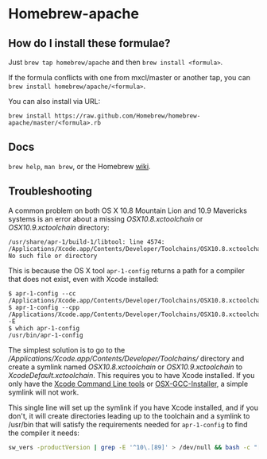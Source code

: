 Homebrew-apache
===============

How do I install these formulae?
--------------------------------
Just `brew tap homebrew/apache` and then `brew install <formula>`.

If the formula conflicts with one from mxcl/master or another tap, you can `brew install homebrew/apache/<formula>`.

You can also install via URL:

```
brew install https://raw.github.com/Homebrew/homebrew-apache/master/<formula>.rb
```

Docs
----
`brew help`, `man brew`, or the Homebrew [wiki][].

[wiki]:http://wiki.github.com/mxcl/homebrew

Troubleshooting
---------------

A common problem on both OS X 10.8 Mountain Lion and 10.9 Mavericks systems is an error about a missing *OSX10.8.xctoolchain* or *OSX10.9.xctoolchain* directory:

```
/usr/share/apr-1/build-1/libtool: line 4574: /Applications/Xcode.app/Contents/Developer/Toolchains/OSX10.8.xctoolchain/usr/bin/cc: No such file or directory
```

This is because the OS X tool `apr-1-config` returns a path for a compiler that does not exist, even with Xcode installed:

```
$ apr-1-config --cc
/Applications/Xcode.app/Contents/Developer/Toolchains/OSX10.8.xctoolchain/usr/bin/cc
$ apr-1-config --cpp
/Applications/Xcode.app/Contents/Developer/Toolchains/OSX10.8.xctoolchain/usr/bin/cc -E
$ which apr-1-config
/usr/bin/apr-1-config
```

The simplest solution is to go to the */Applications/Xcode.app/Contents/Developer/Toolchains/* directory and create a symlink named *OSX10.8.xctoolchain* or *OSX10.9.xctoolchain* to *XcodeDefault.xctoolchain*. This requires you to have Xcode installed. If you only have the [Xcode Command Line tools](https://developer.apple.com/downloads/) or [OSX-GCC-Installer](http://kennethreitz.com/xcode-gcc-and-homebrew.html), a simple symlink will not work.

This single line will set up the symlink if you have Xcode installed, and if you don't, it will create directories leading up to the toolchain and a symlink to /usr/bin that will satisfy the requirements needed for `apr-1-config` to find the compiler it needs:

```bash
sw_vers -productVersion | grep -E '^10\.[89]' > /dev/null && bash -c "[ -d /Applications/Xcode.app/Contents/Developer/Toolchains/XcodeDefault.xctoolchain ] && sudo bash -c 'pushd /Applications/Xcode.app/Contents/Developer/Toolchains/ && ln -vs XcodeDefault.xctoolchain OSX$(sw_vers -productVersion | cut -c-4).xctoolchain ; popd' || sudo bash -c 'mkdir -vp /Applications/Xcode.app/Contents/Developer/Toolchains/OSX$(sw_vers -productVersion | cut -c-4).xctoolchain/usr && pushd /Applications/Xcode.app/Contents/Developer/Toolchains/OSX$(sw_vers -productVersion | cut -c-4).xctoolchain/usr && ln -vs /usr/bin ; popd'"
```
